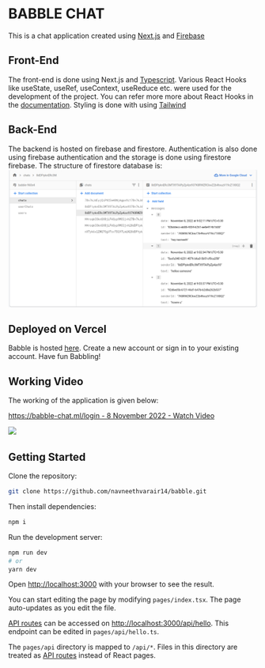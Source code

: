 # BABBLE CHAT

This is a chat application created using [Next.js](https://reactjs.org/docs/getting-started.html) and [Firebase](https://firebase.google.com/docs)

## Front-End

The front-end is done using Next.js and [Typescript](https://www.typescriptlang.org/). Various React Hooks like useState, useRef, useContext, useReduce etc. were used for the development of the project. You can refer more more about React Hooks in the [documentation](https://reactjs.org/docs/hooks-intro.html). Styling is done with using [Tailwind](https://tailwindcss.com/)

## Back-End

The backend is hosted on firebase and firestore. Authentication is also done using firebase authentication and the storage is done using firestore firebase. The structure of firestore database is:
<img src="./public/images/ss1.png"/>

## Deployed on Vercel

Babble is hosted [here](https://babble-chat.ml/).
Create a new account or sign in to your existing account. Have fun Babbling!

## Working Video

The working of the application is given below:

<a href="https://www.loom.com/share/4791de60e99d4630bac7f55d298b8900">
    <p>https://babble-chat.ml/login - 8 November 2022 - Watch Video</p>
    <img style="max-width:300px;" src="https://cdn.loom.com/sessions/thumbnails/4791de60e99d4630bac7f55d298b8900-with-play.gif">
  </a>

## Getting Started

Clone the repository:

```bash
git clone https://github.com/navneethvarair14/babble.git
```

Then install dependencies:

```bash
npm i
```

Run the development server:

```bash
npm run dev
# or
yarn dev
```

Open [http://localhost:3000](http://localhost:3000) with your browser to see the result.

You can start editing the page by modifying `pages/index.tsx`. The page auto-updates as you edit the file.

[API routes](https://nextjs.org/docs/api-routes/introduction) can be accessed on [http://localhost:3000/api/hello](http://localhost:3000/api/hello). This endpoint can be edited in `pages/api/hello.ts`.

The `pages/api` directory is mapped to `/api/*`. Files in this directory are treated as [API routes](https://nextjs.org/docs/api-routes/introduction) instead of React pages.
